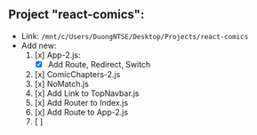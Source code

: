 ## Project "react-comics":

- Link: `/mnt/c/Users/DuongNTSE/Desktop/Projects/react-comics`
- Add new: 
    1. [x] App-2.js:
       - [x] Add Route, Redirect, Switch
    2. [x] ComicChapters-2.js
    3. [x] NoMatch.js
    4. [x] Add Link to TopNavbar.js
    5. [x] Add Router to Index.js
    6. [x] Add Route to App-2.js
    7. [ ] 